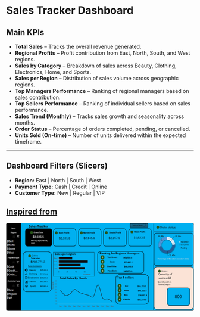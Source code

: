 # Sales Tracker Dashboard

## Main KPIs

- **Total Sales** – Tracks the overall revenue generated.  
- **Regional Profits** – Profit contribution from East, North, South, and West regions.  
- **Sales by Category** – Breakdown of sales across Beauty, Clothing, Electronics, Home, and Sports.  
- **Sales per Region** – Distribution of sales volume across geographic regions.  
- **Top Managers Performance** – Ranking of regional managers based on sales contribution.  
- **Top Sellers Performance** – Ranking of individual sellers based on sales performance.  
- **Sales Trend (Monthly)** – Tracks sales growth and seasonality across months.  
- **Order Status** – Percentage of orders completed, pending, or cancelled.  
- **Units Sold (On-time)** – Number of units delivered within the expected timeframe.  

---

## Dashboard Filters (Slicers)
- **Region:** East | North | South | West  
- **Payment Type:** Cash | Credit | Online  
- **Customer Type:** New | Regular | VIP  

## [Inspired from](https://youtu.be/pzpDI-KNyyc?si=nHlUYSLvj1SccDYP)

![Dashboard preview](dbimg.png "Dashboard preview")
